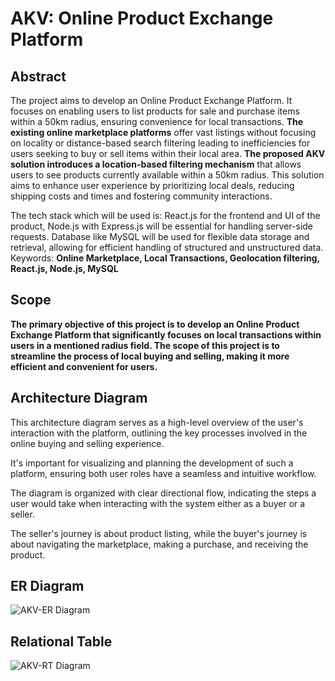 # AKV: Online Product Exchange Platform

## Abstract

The project aims to develop an Online Product Exchange Platform. It focuses on enabling users to list products for sale and purchase items within a 50km radius, ensuring convenience for local transactions. **The existing online marketplace platforms** offer vast listings without focusing on locality or distance-based search filtering leading to inefficiencies for users seeking to buy or sell items within their local area. **The proposed AKV solution introduces a location-based filtering mechanism** that allows users to see products currently available within a 50km radius. This solution aims to enhance user experience by prioritizing local deals, reducing shipping costs and times and fostering community interactions.

The tech stack which will be used is: React.js for the frontend and UI of the product, Node.js with Express.js will be essential for handling server-side requests. Database like MySQL will be used for flexible data storage and retrieval, allowing for efficient handling of structured and unstructured data. Keywords: **Online Marketplace, Local Transactions, Geolocation filtering, React.js, Node.js, MySQL**

## Scope

**The primary objective of this project is to develop an Online Product Exchange Platform that significantly focuses on local transactions within users in a mentioned radius field. The scope of this project is to streamline the process of local buying and selling, making it more efficient and convenient for users.**

## Architecture Diagram

This architecture diagram serves as a high-level overview of the user's interaction with the platform, outlining the key processes involved in the online buying and selling experience.

It's important for visualizing and planning the development of such a platform, ensuring both user roles have a seamless and intuitive workflow.

The diagram is organized with clear directional flow, indicating the steps a user would take when interacting with the system either as a buyer or a seller.

The seller's journey is about product listing, while the buyer's journey is about navigating the marketplace, making a purchase, and receiving the product.

## ER Diagram
![AKV-ER Diagram](https://github.com/MajorTimberWolf/AKV/assets/110900686/5b60bbe4-d8ba-4125-a853-a15c2f8fe10e)
## Relational Table
![AKV-RT Diagram](https://github.com/MajorTimberWolf/AKV/assets/110900686/41e74f4f-f9e4-437b-9f5f-8c83f352a486)

